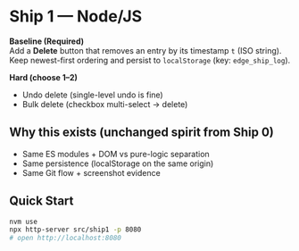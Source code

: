 # Ship 1 — Node/JS

**Baseline (Required)**  
Add a **Delete** button that removes an entry by its timestamp `t` (ISO string). Keep newest-first ordering and persist to `localStorage` (key: `edge_ship_log`).

**Hard (choose 1–2)**  
- Undo delete (single-level undo is fine)  
- Bulk delete (checkbox multi-select → delete)

## Why this exists (unchanged spirit from Ship 0)
- Same ES modules + DOM vs pure-logic separation
- Same persistence (localStorage on the same origin)
- Same Git flow + screenshot evidence

## Quick Start
```bash
nvm use
npx http-server src/ship1 -p 8080
# open http://localhost:8080
